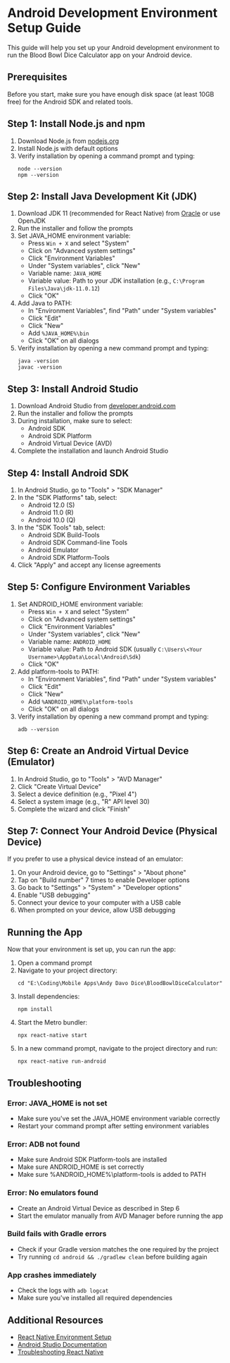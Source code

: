 # Android Development Environment Setup Guide

This guide will help you set up your Android development environment to run the Blood Bowl Dice Calculator app on your Android device.

## Prerequisites

Before you start, make sure you have enough disk space (at least 10GB free) for the Android SDK and related tools.

## Step 1: Install Node.js and npm

1. Download Node.js from [nodejs.org](https://nodejs.org/)
2. Install Node.js with default options
3. Verify installation by opening a command prompt and typing:
   ```
   node --version
   npm --version
   ```

## Step 2: Install Java Development Kit (JDK)

1. Download JDK 11 (recommended for React Native) from [Oracle](https://www.oracle.com/java/technologies/javase-jdk11-downloads.html) or use OpenJDK
2. Run the installer and follow the prompts
3. Set JAVA_HOME environment variable:
   - Press `Win + X` and select "System"
   - Click on "Advanced system settings"
   - Click "Environment Variables"
   - Under "System variables", click "New"
   - Variable name: `JAVA_HOME`
   - Variable value: Path to your JDK installation (e.g., `C:\Program Files\Java\jdk-11.0.12`)
   - Click "OK"
4. Add Java to PATH:
   - In "Environment Variables", find "Path" under "System variables"
   - Click "Edit"
   - Click "New"
   - Add `%JAVA_HOME%\bin`
   - Click "OK" on all dialogs
5. Verify installation by opening a new command prompt and typing:
   ```
   java -version
   javac -version
   ```

## Step 3: Install Android Studio

1. Download Android Studio from [developer.android.com](https://developer.android.com/studio)
2. Run the installer and follow the prompts
3. During installation, make sure to select:
   - Android SDK
   - Android SDK Platform
   - Android Virtual Device (AVD)
4. Complete the installation and launch Android Studio

## Step 4: Install Android SDK

1. In Android Studio, go to "Tools" > "SDK Manager"
2. In the "SDK Platforms" tab, select:
   - Android 12.0 (S)
   - Android 11.0 (R)
   - Android 10.0 (Q)
3. In the "SDK Tools" tab, select:
   - Android SDK Build-Tools
   - Android SDK Command-line Tools
   - Android Emulator
   - Android SDK Platform-Tools
4. Click "Apply" and accept any license agreements

## Step 5: Configure Environment Variables

1. Set ANDROID_HOME environment variable:
   - Press `Win + X` and select "System"
   - Click on "Advanced system settings"
   - Click "Environment Variables"
   - Under "System variables", click "New"
   - Variable name: `ANDROID_HOME`
   - Variable value: Path to Android SDK (usually `C:\Users\<Your Username>\AppData\Local\Android\Sdk`)
   - Click "OK"
2. Add platform-tools to PATH:
   - In "Environment Variables", find "Path" under "System variables"
   - Click "Edit"
   - Click "New"
   - Add `%ANDROID_HOME%\platform-tools`
   - Click "OK" on all dialogs
3. Verify installation by opening a new command prompt and typing:
   ```
   adb --version
   ```

## Step 6: Create an Android Virtual Device (Emulator)

1. In Android Studio, go to "Tools" > "AVD Manager"
2. Click "Create Virtual Device"
3. Select a device definition (e.g., "Pixel 4")
4. Select a system image (e.g., "R" API level 30)
5. Complete the wizard and click "Finish"

## Step 7: Connect Your Android Device (Physical Device)

If you prefer to use a physical device instead of an emulator:

1. On your Android device, go to "Settings" > "About phone"
2. Tap on "Build number" 7 times to enable Developer options
3. Go back to "Settings" > "System" > "Developer options"
4. Enable "USB debugging"
5. Connect your device to your computer with a USB cable
6. When prompted on your device, allow USB debugging

## Running the App

Now that your environment is set up, you can run the app:

1. Open a command prompt
2. Navigate to your project directory:
   ```
   cd "E:\Coding\Mobile Apps\Andy Davo Dice\BloodBowlDiceCalculator"
   ```
3. Install dependencies:
   ```
   npm install
   ```
4. Start the Metro bundler:
   ```
   npx react-native start
   ```
5. In a new command prompt, navigate to the project directory and run:
   ```
   npx react-native run-android
   ```

## Troubleshooting

### Error: JAVA_HOME is not set
- Make sure you've set the JAVA_HOME environment variable correctly
- Restart your command prompt after setting environment variables

### Error: ADB not found
- Make sure Android SDK Platform-tools are installed
- Make sure ANDROID_HOME is set correctly
- Make sure %ANDROID_HOME%\platform-tools is added to PATH

### Error: No emulators found
- Create an Android Virtual Device as described in Step 6
- Start the emulator manually from AVD Manager before running the app

### Build fails with Gradle errors
- Check if your Gradle version matches the one required by the project
- Try running `cd android && ./gradlew clean` before building again

### App crashes immediately
- Check the logs with `adb logcat`
- Make sure you've installed all required dependencies

## Additional Resources

- [React Native Environment Setup](https://reactnative.dev/docs/environment-setup)
- [Android Studio Documentation](https://developer.android.com/studio/intro)
- [Troubleshooting React Native](https://reactnative.dev/docs/troubleshooting) 